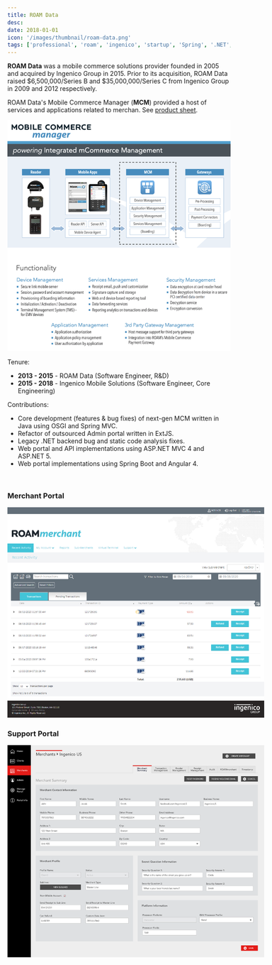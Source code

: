 ```yaml
---
title: ROAM Data
desc: 
date: 2018-01-01
icon: '/images/thumbnail/roam-data.png'
tags: ['professional', 'roam', 'ingenico', 'startup', 'Spring', '.NET', 'JS']
---
```

__ROAM Data__ was a mobile commerce solutions provider founded in 2005 and acquired by Ingenico Group in 2015. Prior to its acquisition, ROAM Data raised $6,500,000/Series B and $35,000,000/Series C from Ingenico Group in 2009 and 2012 respectively.

ROAM Data's Mobile Commerce Manager (__MCM__) provided a host of services and applications related to merchan. See <u>[product sheet](https://mobile-solutions.ingenico.com/wp-content/uploads/2013/06/ROAM_MCM_Product_Sheet.pdf)</u>.

<img src="/images/work/roam-data/mcm.png"  width= "600" alt="MCM platform brochure" style="margin: 0 auto">

Tenure:
- __2013 - 2015__ - ROAM Data (Software Engineer, R&D)<br />
- __2015 - 2018__ - Ingenico Mobile Solutions (Software Engineer, Core Engineering) <br />

Contributions:
- Core development (features & bug fixes) of next-gen MCM written in Java using OSGI and Spring MVC.
- Refactor of outsourced Admin portal written in ExtJS.
- Legacy .NET backend bug and static code analysis fixes.
- Web portal and API implementations using ASP.NET MVC 4 and ASP.NET 5.
- Web portal implementations using Spring Boot and Angular 4.

<br />

### Merchant Portal

<img src="/images/work/roam-data/roammerchant.png"  width= "800" alt="Roam Merchant screenshot" style="max-width: 115%;margin: 0 auto">

<br />

### Support Portal

<img src="/images/work/roam-data/roamsupport.png"  width= "800" alt="Support Portal screenshot" style="max-width: 115%;margin: 0 auto">


